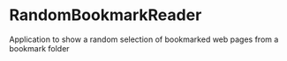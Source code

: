 # RandomBookmarkReader
Application to show a random selection of bookmarked web pages from a bookmark folder
